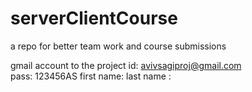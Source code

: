 # serverClientCourse
a repo for better team work and course submissions


gmail account to the project 
id: avivsagiproj@gmail.com  
pass: 123456AS
first name: 
last name : 

